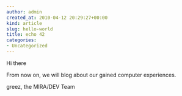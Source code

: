 ```yaml
---
author: admin
created_at: 2010-04-12 20:29:27+00:00
kind: article
slug: hello-world
title: echo 42
categories:
- Uncategorized
---
```


Hi there

From now on, we will blog about our gained computer experiences.

greez, the MIRA/DEV Team
